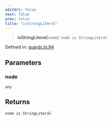 ```yaml
---
editUrl: false
next: false
prev: false
title: "isStringLiteral"
---
```


> **isStringLiteral**(`node`): `node is StringLiteral`

Defined in: [guards.ts:94](https://github.com/rcs-agents/rcs-lang/blob/87d9b510946a70cf66b4d271e76c67f8499b8d1d/packages/ast/src/guards.ts#L94)

## Parameters

### node

`any`

## Returns

`node is StringLiteral`
